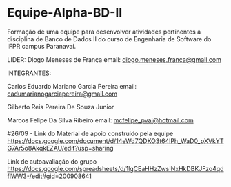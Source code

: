# Equipe-Alpha-BD-II
Formação de uma equipe para desenvolver atividades pertinentes a disciplina de Banco de Dados II do curso de Engenharia de Software do IFPR campus Paranavaí.

LIDER: Diogo Meneses de França
email: diogo.meneses.franca@gmail.com

INTEGRANTES: 

Carlos Eduardo Mariano Garcia Pereira
email: cadumarianogarciapereira@gmail.com

Gilberto Reis Pereira De Souza Junior

Marcos Felipe Da Silva Ribeiro
email: mcfelipe_pvai@hotmail.com

#26/09 - Link do Material de apoio construido pela equipe
https://docs.google.com/document/d/14eWd7QDKO3t64lPh_WaD0_pXVkYTG7Ar5o8AkqkEZAU/edit?usp=sharing

Link de autoavaliação do grupo
https://docs.google.com/spreadsheets/d/1lgCEaHHzZwsINxHkDBKJFzo4qdflWW3-/edit#gid=200908641
